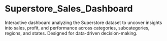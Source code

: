 # Superstore_Sales_Dashboard
Interactive dashboard analyzing the Superstore dataset to uncover insights into sales, profit, and performance across categories, subcategories, regions, and states. Designed for data-driven decision-making.
